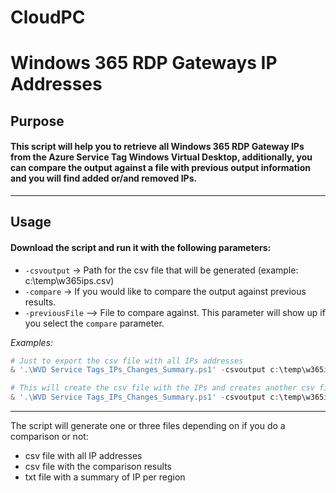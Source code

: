 # CloudPC
# **Windows 365 RDP Gateways IP Addresses**
## Purpose
#### This script will help you to retrieve all Windows 365 RDP Gateway IPs from the Azure Service Tag Windows Virtual Desktop, additionally, you can compare the output against a file with previous output information and you will find added or/and removed IPs.

____
## Usage
#### Download the script and run it with the following parameters:
- `-csvoutput` -> Path for the csv file that will be generated (example: c:\temp\w365ips.csv)
- `-compare` -> If you would like to compare the output against previous results.
- `-previousFile` --> File to compare against. This parameter will show up if you select the `compare` parameter.

_Examples:_

```powershell
# Just to export the csv file with all IPs addresses
& '.\WVD Service Tags_IPs_Changes_Summary.ps1' -csvoutput c:\temp\w365ips.csv

# This will create the csv file with the IPs and creates another csv file with the comparison between w365ips.csv and w365ips.csv
& '.\WVD Service Tags_IPs_Changes_Summary.ps1' -csvoutput c:\temp\w365ips.csv -compare -previousFile c:\temp\w365ips_previous.csv
```

____
The script will generate one or three files depending on if you do a comparison or not:
- csv file with all IP addresses
- csv file with the comparison results
- txt file with a summary of IP per region